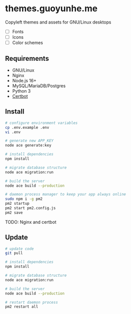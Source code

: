 # themes.guoyunhe.me

Copyleft themes and assets for GNU/Linux desktops

- [ ] Fonts
- [ ] Icons
- [ ] Color schemes

## Requirements

- GNU/Linux
- Nginx
- Node.js 16+
- MySQL/MariaDB/Postgres
- Python 3
- [Certbot](https://certbot.eff.org/)

## Install

```bash
# configure environment variables
cp .env.example .env
vi .env

# generate new APP_KEY
node ace generate:key

# install dependencies
npm install

# migrate database structure
node ace migration:run

# build the server
node ace build --production

# daemon process manager to keep your app always online
sudo npm i -g pm2
pm2 startup
pm2 start pm2.config.js
pm2 save
```

TODO: Nginx and certbot

## Update

```bash
# update code
git pull

# install dependencies
npm install

# migrate database structure
node ace migration:run

# build the server
node ace build --production

# restart daemon process
pm2 restart all
```
